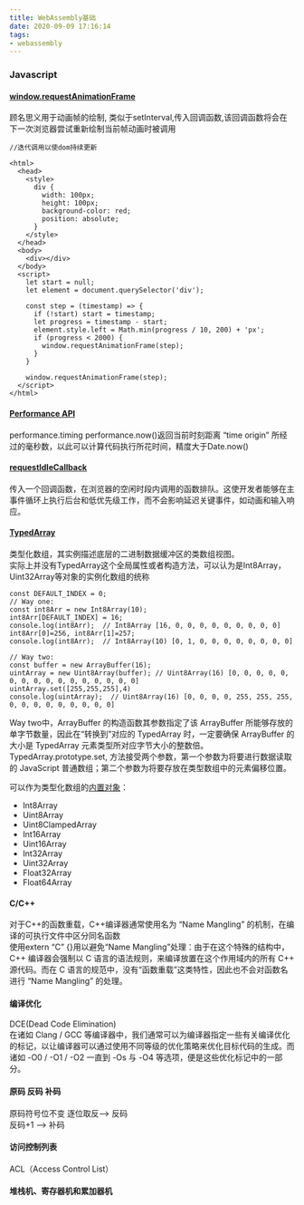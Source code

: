 ```yaml
---
title: WebAssembly基础
date: 2020-09-09 17:16:14
tags:
- webassembly
---
```

### Javascript
#### [window.requestAnimationFrame](https://developer.mozilla.org/zh-CN/docs/Web/API/Window/requestAnimationFrame) 

顾名思义用于动画帧的绘制, 类似于setInterval,传入回调函数,该回调函数将会在下一次浏览器尝试重新绘制当前帧动画时被调用
```
//迭代调用以使dom持续更新

<html>
  <head>
    <style>
      div {
        width: 100px;
        height: 100px;
        background-color: red;
        position: absolute;
      }
    </style>
  </head>
  <body>
    <div></div>
  </body>
  <script>
    let start = null;
    let element = document.querySelector('div');

    const step = (timestamp) => {
      if (!start) start = timestamp;
      let progress = timestamp - start;
      element.style.left = Math.min(progress / 10, 200) + 'px';
      if (progress < 2000) {
        window.requestAnimationFrame(step);
      }
    }

    window.requestAnimationFrame(step);
  </script>
</html>
```
#### [Performance API](https://developer.mozilla.org/zh-CN/docs/Web/API/Performance_API/Using_the_Performance_API) 
performance.timing
performance.now()返回当前时刻距离 “time origin” 所经过的毫秒数，以此可以计算代码执行所花时间，精度大于Date.now()
#### [requestIdleCallback](https://developer.mozilla.org/zh-CN/docs/Web/API/Window/requestIdleCallback)
传入一个回调函数，在浏览器的空闲时段内调用的函数排队。这使开发者能够在主事件循环上执行后台和低优先级工作，而不会影响延迟关键事件，如动画和输入响应。
#### [TypedArray](https://developer.mozilla.org/zh-CN/docs/Web/JavaScript/Reference/Global_Objects/TypedArray) 
类型化数组，其实例描述底层的二进制数据缓冲区的类数组视图。<br>
实际上并没有TypedArray这个全局属性或者构造方法，可以认为是Int8Array，Uint32Array等对象的实例化数组的统称
```
const DEFAULT_INDEX = 0;
// Way one:
const int8Arr = new Int8Array(10);
int8Arr[DEFAULT_INDEX] = 16;
console.log(int8Arr);  // Int8Array [16, 0, 0, 0, 0, 0, 0, 0, 0, 0]
int8Arr[0]=256, int8Arr[1]=257;
console.log(int8Arr);  // Int8Array(10) [0, 1, 0, 0, 0, 0, 0, 0, 0, 0]

// Way two:
const buffer = new ArrayBuffer(16);
uintArray = new Uint8Array(buffer); // Uint8Array(16) [0, 0, 0, 0, 0, 0, 0, 0, 0, 0, 0, 0, 0, 0, 0, 0]
uintArray.set([255,255,255],4)
console.log(uintArray);  // Uint8Array(16) [0, 0, 0, 0, 255, 255, 255, 0, 0, 0, 0, 0, 0, 0, 0, 0]
```
Way two中，ArrayBuffer 的构造函数其参数指定了该 ArrayBuffer 所能够存放的单字节数量，因此在“转换到”对应的 TypedArray 时，一定要确保 ArrayBuffer 的大小是 TypedArray 元素类型所对应字节大小的整数倍。<br>
TypedArray.prototype.set, 方法接受两个参数，第一个参数为将要进行数据读取的 JavaScript 普通数组；第二个参数为将要存放在类型数组中的元素偏移位置。

可以作为类型化数组的[内置对象](https://developer.mozilla.org/zh-CN/docs/Web/JavaScript/Reference/Global_Objects)：
+ Int8Array
+ Uint8Array
+ Uint8ClampedArray
+ Int16Array
+ Uint16Array
+ Int32Array
+ Uint32Array
+ Float32Array
+ Float64Array
#### C/C++
对于C++的函数重载，C++编译器通常使用名为 “Name Mangling” 的机制，在编译的可执行文件中区分同名函数<br>
使用extern “C” {}用以避免“Name Mangling”处理：由于在这个特殊的结构中，C++ 编译器会强制以 C 语言的语法规则，来编译放置在这个作用域内的所有 C++ 源代码。而在 C 语言的规范中，没有“函数重载”这类特性，因此也不会对函数名进行 “Name Mangling” 的处理。
#### 编译优化
DCE(Dead Code Elimination)<br>
在诸如 Clang / GCC 等编译器中，我们通常可以为编译器指定一些有关编译优化的标记，以让编译器可以通过使用不同等级的优化策略来优化目标代码的生成。而诸如 -O0 / -O1 / -O2 一直到 -Os 与 -O4 等选项，便是这些优化标记中的一部分。
#### 原码 反码 补码
原码符号位不变 逐位取反--> 反码 <br>
反码+1 --> 补码
#### 访问控制列表
ACL（Access Control List）
#### 堆栈机、寄存器机和累加器机